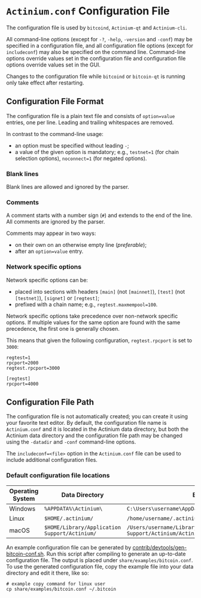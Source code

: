 # `Actinium.conf` Configuration File

The configuration file is used by `bitcoind`, `Actinium-qt` and `Actinium-cli`.

All command-line options (except for `-?`, `-help`, `-version` and `-conf`) may be specified in a configuration file, and all configuration file options (except for `includeconf`) may also be specified on the command line. Command-line options override values set in the configuration file and configuration file options override values set in the GUI.

Changes to the configuration file while `bitcoind` or `bitcoin-qt` is running only take effect after restarting.

## Configuration File Format

The configuration file is a plain text file and consists of `option=value` entries, one per line. Leading and trailing whitespaces are removed.

In contrast to the command-line usage:
- an option must be specified without leading `-`;
- a value of the given option is mandatory; e.g., `testnet=1` (for chain selection options), `noconnect=1` (for negated options).

### Blank lines

Blank lines are allowed and ignored by the parser.

### Comments

A comment starts with a number sign (`#`) and extends to the end of the line. All comments are ignored by the parser.

Comments may appear in two ways:
- on their own on an otherwise empty line (_preferable_);
- after an `option=value` entry.

### Network specific options

Network specific options can be:
- placed into sections with headers `[main]` (not `[mainnet]`), `[test]` (not `[testnet]`), `[signet]` or `[regtest]`;
- prefixed with a chain name; e.g., `regtest.maxmempool=100`.

Network specific options take precedence over non-network specific options.
If multiple values for the same option are found with the same precedence, the
first one is generally chosen.

This means that given the following configuration, `regtest.rpcport` is set to `3000`:

```
regtest=1
rpcport=2000
regtest.rpcport=3000

[regtest]
rpcport=4000
```

## Configuration File Path

The configuration file is not automatically created; you can create it using your favorite text editor. By default, the configuration file name is `Actinium.conf` and it is located in the Actinium data directory, but both the Actinium data directory and the configuration file path may be changed using the `-datadir` and `-conf` command-line options.

The `includeconf=<file>` option in the `Actinium.conf` file can be used to include additional configuration files.

### Default configuration file locations

Operating System | Data Directory | Example Path
-- | -- | --
Windows | `%APPDATA%\Actinium\` | `C:\Users\username\AppData\Roaming\Actinium\Actinium.conf`
Linux | `$HOME/.actinium/` | `/home/username/.actinium/Actinium.conf`
macOS | `$HOME/Library/Application Support/Actinium/` | `/Users/username/Library/Application Support/Actinium/Actinium.conf`

An example configuration file can be generated by [contrib/devtools/gen-bitcoin-conf.sh](../contrib/devtools/gen-bitcoin-conf.sh).
Run this script after compiling to generate an up-to-date configuration file.
The output is placed under `share/examples/bitcoin.conf`.
To use the generated configuration file, copy the example file into your data directory and edit it there, like so:

```
# example copy command for linux user
cp share/examples/bitcoin.conf ~/.bitcoin
```
